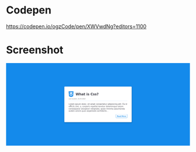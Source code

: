 <h1>Codepen</h1>
<a href="https://codepen.io/ogzCode/pen/XWVwdNg?editors=1100">https://codepen.io/ogzCode/pen/XWVwdNg?editors=1100</a>
<h1>Screenshot</h1>
<img src="image.png">

